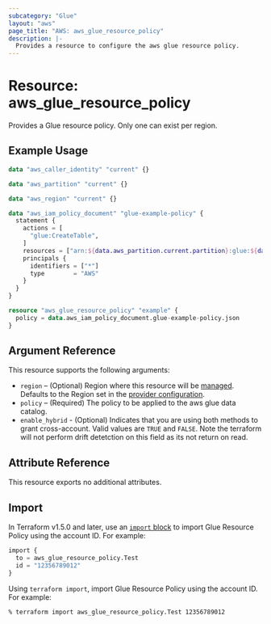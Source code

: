 ```yaml
---
subcategory: "Glue"
layout: "aws"
page_title: "AWS: aws_glue_resource_policy"
description: |-
  Provides a resource to configure the aws glue resource policy.
---
```


# Resource: aws_glue_resource_policy

Provides a Glue resource policy. Only one can exist per region.

## Example Usage

```terraform
data "aws_caller_identity" "current" {}

data "aws_partition" "current" {}

data "aws_region" "current" {}

data "aws_iam_policy_document" "glue-example-policy" {
  statement {
    actions = [
      "glue:CreateTable",
    ]
    resources = ["arn:${data.aws_partition.current.partition}:glue:${data.aws_region.current.name}:${data.aws_caller_identity.current.account_id}:*"]
    principals {
      identifiers = ["*"]
      type        = "AWS"
    }
  }
}

resource "aws_glue_resource_policy" "example" {
  policy = data.aws_iam_policy_document.glue-example-policy.json
}
```

## Argument Reference

This resource supports the following arguments:

* `region` – (Optional) Region where this resource will be [managed](https://docs.aws.amazon.com/general/latest/gr/rande.html#regional-endpoints). Defaults to the Region set in the [provider configuration](https://registry.terraform.io/providers/hashicorp/aws/latest/docs#aws-configuration-reference).
* `policy` – (Required) The policy to be applied to the aws glue data catalog.
* `enable_hybrid` - (Optional) Indicates that you are using both methods to grant cross-account. Valid values are `TRUE` and `FALSE`. Note the terraform will not perform drift detetction on this field as its not return on read.

## Attribute Reference

This resource exports no additional attributes.

## Import

In Terraform v1.5.0 and later, use an [`import` block](https://developer.hashicorp.com/terraform/language/import) to import Glue Resource Policy using the account ID. For example:

```terraform
import {
  to = aws_glue_resource_policy.Test
  id = "12356789012"
}
```

Using `terraform import`, import Glue Resource Policy using the account ID. For example:

```console
% terraform import aws_glue_resource_policy.Test 12356789012
```
